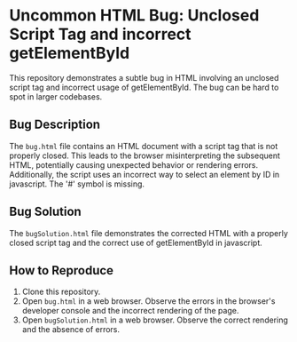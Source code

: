 # Uncommon HTML Bug: Unclosed Script Tag and incorrect getElementById

This repository demonstrates a subtle bug in HTML involving an unclosed script tag and incorrect usage of getElementById.  The bug can be hard to spot in larger codebases.

## Bug Description

The `bug.html` file contains an HTML document with a script tag that is not properly closed. This leads to the browser misinterpreting the subsequent HTML, potentially causing unexpected behavior or rendering errors.  Additionally, the script uses an incorrect way to select an element by ID in javascript.  The '#' symbol is missing. 

## Bug Solution

The `bugSolution.html` file demonstrates the corrected HTML with a properly closed script tag and the correct use of getElementById in javascript. 

## How to Reproduce

1. Clone this repository.
2. Open `bug.html` in a web browser. Observe the errors in the browser's developer console and the incorrect rendering of the page.
3. Open `bugSolution.html` in a web browser. Observe the correct rendering and the absence of errors.